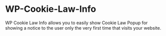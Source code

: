 # WP-Cookie-Law-Info
WP Cookie Law Info allows you to easily show Cookie Law Popup for showing a notice to the user only the very first time that visits your website.
